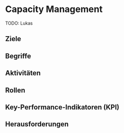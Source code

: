 # Capacity Management

TODO: Lukas

## Ziele

## Begriffe

## Aktivitäten

## Rollen

## Key-Performance-Indikatoren (KPI)

## Herausforderungen
